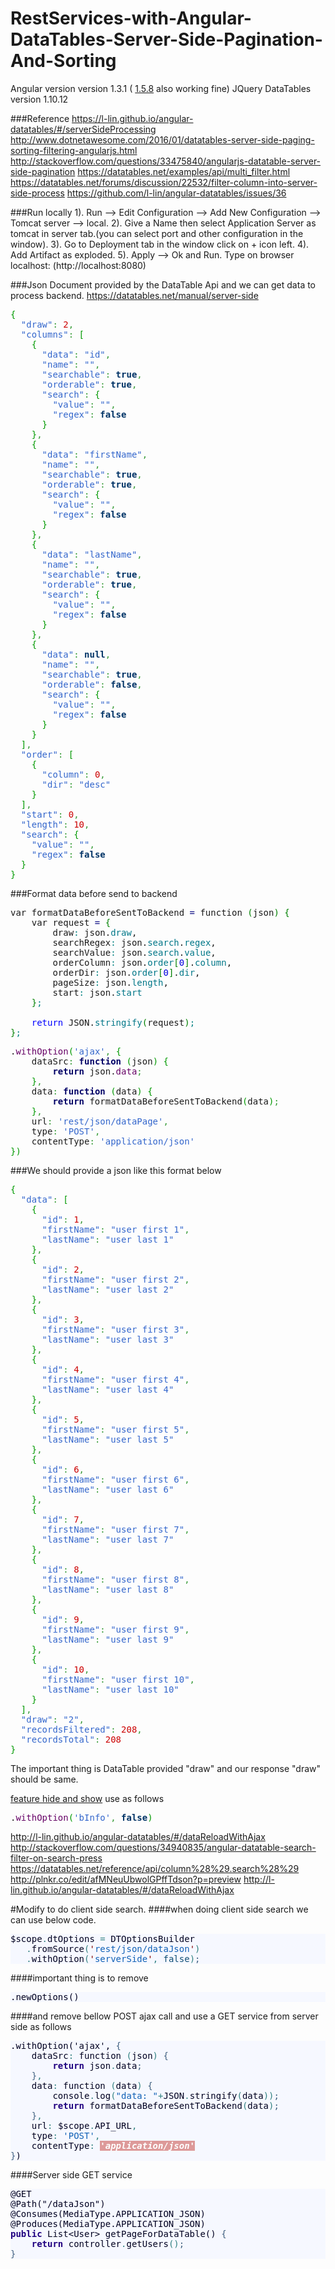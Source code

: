 # RestServices-with-Angular-DataTables-Server-Side-Pagination-And-Sorting

Angular version version 1.3.1 ( [1.5.8](https://code.angularjs.org/1.5.8/angular.min.js) also working fine)
JQuery DataTables version 1.10.12

###Reference 
https://l-lin.github.io/angular-datatables/#/serverSideProcessing
http://www.dotnetawesome.com/2016/01/datatables-server-side-paging-sorting-filtering-angularjs.html
http://stackoverflow.com/questions/33475840/angularjs-datatable-server-side-pagination
https://datatables.net/examples/api/multi_filter.html
https://datatables.net/forums/discussion/22532/filter-column-into-server-side-process
https://github.com/l-lin/angular-datatables/issues/36

###Run locally
1). Run --> Edit Configuration --> Add New Configuration --> Tomcat server --> local.
2). Give a Name then select Application Server as tomcat in server tab.(you can select port and other configuration in the window).
3). Go to Deployment tab in the window click on + icon left.
4). Add Artifact as exploded.
5). Apply --> Ok and Run.
Type on browser localhost:<port> (http://localhost:8080)


###Json Document provided by the DataTable Api and we can get data to process backend.
https://datatables.net/manual/server-side
<pre class="javascript" style="font-family:monospace;"><span style="color: #009900;">&#123;</span>
  <span style="color: #3366CC;">&quot;draw&quot;</span><span style="color: #339933;">:</span> <span style="color: #CC0000;">2</span><span style="color: #339933;">,</span>
  <span style="color: #3366CC;">&quot;columns&quot;</span><span style="color: #339933;">:</span> <span style="color: #009900;">&#91;</span>
    <span style="color: #009900;">&#123;</span>
      <span style="color: #3366CC;">&quot;data&quot;</span><span style="color: #339933;">:</span> <span style="color: #3366CC;">&quot;id&quot;</span><span style="color: #339933;">,</span>
      <span style="color: #3366CC;">&quot;name&quot;</span><span style="color: #339933;">:</span> <span style="color: #3366CC;">&quot;&quot;</span><span style="color: #339933;">,</span>
      <span style="color: #3366CC;">&quot;searchable&quot;</span><span style="color: #339933;">:</span> <span style="color: #003366; font-weight: bold;">true</span><span style="color: #339933;">,</span>
      <span style="color: #3366CC;">&quot;orderable&quot;</span><span style="color: #339933;">:</span> <span style="color: #003366; font-weight: bold;">true</span><span style="color: #339933;">,</span>
      <span style="color: #3366CC;">&quot;search&quot;</span><span style="color: #339933;">:</span> <span style="color: #009900;">&#123;</span>
        <span style="color: #3366CC;">&quot;value&quot;</span><span style="color: #339933;">:</span> <span style="color: #3366CC;">&quot;&quot;</span><span style="color: #339933;">,</span>
        <span style="color: #3366CC;">&quot;regex&quot;</span><span style="color: #339933;">:</span> <span style="color: #003366; font-weight: bold;">false</span>
      <span style="color: #009900;">&#125;</span>
    <span style="color: #009900;">&#125;</span><span style="color: #339933;">,</span>
    <span style="color: #009900;">&#123;</span>
      <span style="color: #3366CC;">&quot;data&quot;</span><span style="color: #339933;">:</span> <span style="color: #3366CC;">&quot;firstName&quot;</span><span style="color: #339933;">,</span>
      <span style="color: #3366CC;">&quot;name&quot;</span><span style="color: #339933;">:</span> <span style="color: #3366CC;">&quot;&quot;</span><span style="color: #339933;">,</span>
      <span style="color: #3366CC;">&quot;searchable&quot;</span><span style="color: #339933;">:</span> <span style="color: #003366; font-weight: bold;">true</span><span style="color: #339933;">,</span>
      <span style="color: #3366CC;">&quot;orderable&quot;</span><span style="color: #339933;">:</span> <span style="color: #003366; font-weight: bold;">true</span><span style="color: #339933;">,</span>
      <span style="color: #3366CC;">&quot;search&quot;</span><span style="color: #339933;">:</span> <span style="color: #009900;">&#123;</span>
        <span style="color: #3366CC;">&quot;value&quot;</span><span style="color: #339933;">:</span> <span style="color: #3366CC;">&quot;&quot;</span><span style="color: #339933;">,</span>
        <span style="color: #3366CC;">&quot;regex&quot;</span><span style="color: #339933;">:</span> <span style="color: #003366; font-weight: bold;">false</span>
      <span style="color: #009900;">&#125;</span>
    <span style="color: #009900;">&#125;</span><span style="color: #339933;">,</span>
    <span style="color: #009900;">&#123;</span>
      <span style="color: #3366CC;">&quot;data&quot;</span><span style="color: #339933;">:</span> <span style="color: #3366CC;">&quot;lastName&quot;</span><span style="color: #339933;">,</span>
      <span style="color: #3366CC;">&quot;name&quot;</span><span style="color: #339933;">:</span> <span style="color: #3366CC;">&quot;&quot;</span><span style="color: #339933;">,</span>
      <span style="color: #3366CC;">&quot;searchable&quot;</span><span style="color: #339933;">:</span> <span style="color: #003366; font-weight: bold;">true</span><span style="color: #339933;">,</span>
      <span style="color: #3366CC;">&quot;orderable&quot;</span><span style="color: #339933;">:</span> <span style="color: #003366; font-weight: bold;">true</span><span style="color: #339933;">,</span>
      <span style="color: #3366CC;">&quot;search&quot;</span><span style="color: #339933;">:</span> <span style="color: #009900;">&#123;</span>
        <span style="color: #3366CC;">&quot;value&quot;</span><span style="color: #339933;">:</span> <span style="color: #3366CC;">&quot;&quot;</span><span style="color: #339933;">,</span>
        <span style="color: #3366CC;">&quot;regex&quot;</span><span style="color: #339933;">:</span> <span style="color: #003366; font-weight: bold;">false</span>
      <span style="color: #009900;">&#125;</span>
    <span style="color: #009900;">&#125;</span><span style="color: #339933;">,</span>
    <span style="color: #009900;">&#123;</span>
      <span style="color: #3366CC;">&quot;data&quot;</span><span style="color: #339933;">:</span> <span style="color: #003366; font-weight: bold;">null</span><span style="color: #339933;">,</span>
      <span style="color: #3366CC;">&quot;name&quot;</span><span style="color: #339933;">:</span> <span style="color: #3366CC;">&quot;&quot;</span><span style="color: #339933;">,</span>
      <span style="color: #3366CC;">&quot;searchable&quot;</span><span style="color: #339933;">:</span> <span style="color: #003366; font-weight: bold;">true</span><span style="color: #339933;">,</span>
      <span style="color: #3366CC;">&quot;orderable&quot;</span><span style="color: #339933;">:</span> <span style="color: #003366; font-weight: bold;">false</span><span style="color: #339933;">,</span>
      <span style="color: #3366CC;">&quot;search&quot;</span><span style="color: #339933;">:</span> <span style="color: #009900;">&#123;</span>
        <span style="color: #3366CC;">&quot;value&quot;</span><span style="color: #339933;">:</span> <span style="color: #3366CC;">&quot;&quot;</span><span style="color: #339933;">,</span>
        <span style="color: #3366CC;">&quot;regex&quot;</span><span style="color: #339933;">:</span> <span style="color: #003366; font-weight: bold;">false</span>
      <span style="color: #009900;">&#125;</span>
    <span style="color: #009900;">&#125;</span>
  <span style="color: #009900;">&#93;</span><span style="color: #339933;">,</span>
  <span style="color: #3366CC;">&quot;order&quot;</span><span style="color: #339933;">:</span> <span style="color: #009900;">&#91;</span>
    <span style="color: #009900;">&#123;</span>
      <span style="color: #3366CC;">&quot;column&quot;</span><span style="color: #339933;">:</span> <span style="color: #CC0000;">0</span><span style="color: #339933;">,</span>
      <span style="color: #3366CC;">&quot;dir&quot;</span><span style="color: #339933;">:</span> <span style="color: #3366CC;">&quot;desc&quot;</span>
    <span style="color: #009900;">&#125;</span>
  <span style="color: #009900;">&#93;</span><span style="color: #339933;">,</span>
  <span style="color: #3366CC;">&quot;start&quot;</span><span style="color: #339933;">:</span> <span style="color: #CC0000;">0</span><span style="color: #339933;">,</span>
  <span style="color: #3366CC;">&quot;length&quot;</span><span style="color: #339933;">:</span> <span style="color: #CC0000;">10</span><span style="color: #339933;">,</span>
  <span style="color: #3366CC;">&quot;search&quot;</span><span style="color: #339933;">:</span> <span style="color: #009900;">&#123;</span>
    <span style="color: #3366CC;">&quot;value&quot;</span><span style="color: #339933;">:</span> <span style="color: #3366CC;">&quot;&quot;</span><span style="color: #339933;">,</span>
    <span style="color: #3366CC;">&quot;regex&quot;</span><span style="color: #339933;">:</span> <span style="color: #003366; font-weight: bold;">false</span>
  <span style="color: #009900;">&#125;</span>
<span style="color: #009900;">&#125;</span></pre>


###Format data before send to backend
<pre class="cpp" style="font-family:monospace;">var formatDataBeforeSentToBackend <span style="color: #000080;">=</span> function <span
        style="color: #008000;">&#40;</span>json<span style="color: #008000;">&#41;</span> <span
        style="color: #008000;">&#123;</span>
	var request <span style="color: #000080;">=</span> <span style="color: #008000;">&#123;</span>
		draw<span style="color: #008080;">:</span> json.<span style="color: #007788;">draw</span>,
		searchRegex<span style="color: #008080;">:</span> json.<span style="color: #007788;">search</span>.<span
            style="color: #007788;">regex</span>,
		searchValue<span style="color: #008080;">:</span> json.<span style="color: #007788;">search</span>.<span
            style="color: #007788;">value</span>,
		orderColumn<span style="color: #008080;">:</span> json.<span style="color: #007788;">order</span><span
            style="color: #008000;">&#91;</span><span style="color: #0000dd;">0</span><span style="color: #008000;">&#93;</span>.<span
            style="color: #007788;">column</span>,
		orderDir<span style="color: #008080;">:</span> json.<span style="color: #007788;">order</span><span
            style="color: #008000;">&#91;</span><span style="color: #0000dd;">0</span><span style="color: #008000;">&#93;</span>.<span
            style="color: #007788;">dir</span>,
		pageSize<span style="color: #008080;">:</span> json.<span style="color: #007788;">length</span>,
		start<span style="color: #008080;">:</span> json.<span style="color: #007788;">start</span>
	<span style="color: #008000;">&#125;</span><span style="color: #008080;">;</span>
&nbsp;
	<span style="color: #0000ff;">return</span> JSON.<span style="color: #007788;">stringify</span><span
            style="color: #008000;">&#40;</span>request<span style="color: #008000;">&#41;</span><span
            style="color: #008080;">;</span>
<span style="color: #008000;">&#125;</span><span style="color: #008080;">;</span></pre>

<pre class="javascript" style="font-family:monospace;">.<span style="color: #660066;">withOption</span><span
        style="color: #009900;">&#40;</span><span style="color: #3366CC;">'ajax'</span><span
        style="color: #339933;">,</span> <span style="color: #009900;">&#123;</span>
	dataSrc<span style="color: #339933;">:</span> <span style="color: #000066; font-weight: bold;">function</span> <span
            style="color: #009900;">&#40;</span>json<span style="color: #009900;">&#41;</span> <span
            style="color: #009900;">&#123;</span>
		<span style="color: #000066; font-weight: bold;">return</span> json.<span
            style="color: #660066;">data</span><span style="color: #339933;">;</span>
	<span style="color: #009900;">&#125;</span><span style="color: #339933;">,</span>
	data<span style="color: #339933;">:</span> <span style="color: #000066; font-weight: bold;">function</span> <span
            style="color: #009900;">&#40;</span>data<span style="color: #009900;">&#41;</span> <span
            style="color: #009900;">&#123;</span>
		<span style="color: #000066; font-weight: bold;">return</span> formatDataBeforeSentToBackend<span
            style="color: #009900;">&#40;</span>data<span style="color: #009900;">&#41;</span><span
            style="color: #339933;">;</span>
	<span style="color: #009900;">&#125;</span><span style="color: #339933;">,</span>
	url<span style="color: #339933;">:</span> <span style="color: #3366CC;">'rest/json/dataPage'</span><span
            style="color: #339933;">,</span>
	type<span style="color: #339933;">:</span> <span style="color: #3366CC;">'POST'</span><span style="color: #339933;">,</span>
	contentType<span style="color: #339933;">:</span> <span style="color: #3366CC;">'application/json'</span>
<span style="color: #009900;">&#125;</span><span style="color: #009900;">&#41;</span></pre>

###We should provide a json like this format below
<pre class="javascript" style="font-family:monospace;"><span style="color: #009900;">&#123;</span>
  <span style="color: #3366CC;">&quot;data&quot;</span><span style="color: #339933;">:</span> <span style="color: #009900;">&#91;</span>
    <span style="color: #009900;">&#123;</span>
      <span style="color: #3366CC;">&quot;id&quot;</span><span style="color: #339933;">:</span> <span style="color: #CC0000;">1</span><span style="color: #339933;">,</span>
      <span style="color: #3366CC;">&quot;firstName&quot;</span><span style="color: #339933;">:</span> <span style="color: #3366CC;">&quot;user first 1&quot;</span><span style="color: #339933;">,</span>
      <span style="color: #3366CC;">&quot;lastName&quot;</span><span style="color: #339933;">:</span> <span style="color: #3366CC;">&quot;user last 1&quot;</span>
    <span style="color: #009900;">&#125;</span><span style="color: #339933;">,</span>
    <span style="color: #009900;">&#123;</span>
      <span style="color: #3366CC;">&quot;id&quot;</span><span style="color: #339933;">:</span> <span style="color: #CC0000;">2</span><span style="color: #339933;">,</span>
      <span style="color: #3366CC;">&quot;firstName&quot;</span><span style="color: #339933;">:</span> <span style="color: #3366CC;">&quot;user first 2&quot;</span><span style="color: #339933;">,</span>
      <span style="color: #3366CC;">&quot;lastName&quot;</span><span style="color: #339933;">:</span> <span style="color: #3366CC;">&quot;user last 2&quot;</span>
    <span style="color: #009900;">&#125;</span><span style="color: #339933;">,</span>
    <span style="color: #009900;">&#123;</span>
      <span style="color: #3366CC;">&quot;id&quot;</span><span style="color: #339933;">:</span> <span style="color: #CC0000;">3</span><span style="color: #339933;">,</span>
      <span style="color: #3366CC;">&quot;firstName&quot;</span><span style="color: #339933;">:</span> <span style="color: #3366CC;">&quot;user first 3&quot;</span><span style="color: #339933;">,</span>
      <span style="color: #3366CC;">&quot;lastName&quot;</span><span style="color: #339933;">:</span> <span style="color: #3366CC;">&quot;user last 3&quot;</span>
    <span style="color: #009900;">&#125;</span><span style="color: #339933;">,</span>
    <span style="color: #009900;">&#123;</span>
      <span style="color: #3366CC;">&quot;id&quot;</span><span style="color: #339933;">:</span> <span style="color: #CC0000;">4</span><span style="color: #339933;">,</span>
      <span style="color: #3366CC;">&quot;firstName&quot;</span><span style="color: #339933;">:</span> <span style="color: #3366CC;">&quot;user first 4&quot;</span><span style="color: #339933;">,</span>
      <span style="color: #3366CC;">&quot;lastName&quot;</span><span style="color: #339933;">:</span> <span style="color: #3366CC;">&quot;user last 4&quot;</span>
    <span style="color: #009900;">&#125;</span><span style="color: #339933;">,</span>
    <span style="color: #009900;">&#123;</span>
      <span style="color: #3366CC;">&quot;id&quot;</span><span style="color: #339933;">:</span> <span style="color: #CC0000;">5</span><span style="color: #339933;">,</span>
      <span style="color: #3366CC;">&quot;firstName&quot;</span><span style="color: #339933;">:</span> <span style="color: #3366CC;">&quot;user first 5&quot;</span><span style="color: #339933;">,</span>
      <span style="color: #3366CC;">&quot;lastName&quot;</span><span style="color: #339933;">:</span> <span style="color: #3366CC;">&quot;user last 5&quot;</span>
    <span style="color: #009900;">&#125;</span><span style="color: #339933;">,</span>
    <span style="color: #009900;">&#123;</span>
      <span style="color: #3366CC;">&quot;id&quot;</span><span style="color: #339933;">:</span> <span style="color: #CC0000;">6</span><span style="color: #339933;">,</span>
      <span style="color: #3366CC;">&quot;firstName&quot;</span><span style="color: #339933;">:</span> <span style="color: #3366CC;">&quot;user first 6&quot;</span><span style="color: #339933;">,</span>
      <span style="color: #3366CC;">&quot;lastName&quot;</span><span style="color: #339933;">:</span> <span style="color: #3366CC;">&quot;user last 6&quot;</span>
    <span style="color: #009900;">&#125;</span><span style="color: #339933;">,</span>
    <span style="color: #009900;">&#123;</span>
      <span style="color: #3366CC;">&quot;id&quot;</span><span style="color: #339933;">:</span> <span style="color: #CC0000;">7</span><span style="color: #339933;">,</span>
      <span style="color: #3366CC;">&quot;firstName&quot;</span><span style="color: #339933;">:</span> <span style="color: #3366CC;">&quot;user first 7&quot;</span><span style="color: #339933;">,</span>
      <span style="color: #3366CC;">&quot;lastName&quot;</span><span style="color: #339933;">:</span> <span style="color: #3366CC;">&quot;user last 7&quot;</span>
    <span style="color: #009900;">&#125;</span><span style="color: #339933;">,</span>
    <span style="color: #009900;">&#123;</span>
      <span style="color: #3366CC;">&quot;id&quot;</span><span style="color: #339933;">:</span> <span style="color: #CC0000;">8</span><span style="color: #339933;">,</span>
      <span style="color: #3366CC;">&quot;firstName&quot;</span><span style="color: #339933;">:</span> <span style="color: #3366CC;">&quot;user first 8&quot;</span><span style="color: #339933;">,</span>
      <span style="color: #3366CC;">&quot;lastName&quot;</span><span style="color: #339933;">:</span> <span style="color: #3366CC;">&quot;user last 8&quot;</span>
    <span style="color: #009900;">&#125;</span><span style="color: #339933;">,</span>
    <span style="color: #009900;">&#123;</span>
      <span style="color: #3366CC;">&quot;id&quot;</span><span style="color: #339933;">:</span> <span style="color: #CC0000;">9</span><span style="color: #339933;">,</span>
      <span style="color: #3366CC;">&quot;firstName&quot;</span><span style="color: #339933;">:</span> <span style="color: #3366CC;">&quot;user first 9&quot;</span><span style="color: #339933;">,</span>
      <span style="color: #3366CC;">&quot;lastName&quot;</span><span style="color: #339933;">:</span> <span style="color: #3366CC;">&quot;user last 9&quot;</span>
    <span style="color: #009900;">&#125;</span><span style="color: #339933;">,</span>
    <span style="color: #009900;">&#123;</span>
      <span style="color: #3366CC;">&quot;id&quot;</span><span style="color: #339933;">:</span> <span style="color: #CC0000;">10</span><span style="color: #339933;">,</span>
      <span style="color: #3366CC;">&quot;firstName&quot;</span><span style="color: #339933;">:</span> <span style="color: #3366CC;">&quot;user first 10&quot;</span><span style="color: #339933;">,</span>
      <span style="color: #3366CC;">&quot;lastName&quot;</span><span style="color: #339933;">:</span> <span style="color: #3366CC;">&quot;user last 10&quot;</span>
    <span style="color: #009900;">&#125;</span>
  <span style="color: #009900;">&#93;</span><span style="color: #339933;">,</span>
  <span style="color: #3366CC;">&quot;draw&quot;</span><span style="color: #339933;">:</span> <span style="color: #3366CC;">&quot;2&quot;</span><span style="color: #339933;">,</span>
  <span style="color: #3366CC;">&quot;recordsFiltered&quot;</span><span style="color: #339933;">:</span> <span style="color: #CC0000;">208</span><span style="color: #339933;">,</span>
  <span style="color: #3366CC;">&quot;recordsTotal&quot;</span><span style="color: #339933;">:</span> <span style="color: #CC0000;">208</span>
<span style="color: #009900;">&#125;</span></pre>

The important thing is DataTable provided "draw" and our response "draw" should be same.

[feature hide and show](http://legacy.datatables.net/usage/features#bFilter)
use as follows
<pre class="javascript" style="font-family:monospace;">.<span style="color: #660066;">withOption</span><span
        style="color: #009900;">&#40;</span><span style="color: #3366CC;">'bInfo'</span><span
        style="color: #339933;">,</span> <span style="color: #003366; font-weight: bold;">false</span><span
        style="color: #009900;">&#41;</span></pre>        


http://l-lin.github.io/angular-datatables/#/dataReloadWithAjax
http://stackoverflow.com/questions/34940835/angular-datatable-search-filter-on-search-press
https://datatables.net/reference/api/column%28%29.search%28%29
http://plnkr.co/edit/afMNeuUbwolGPffTdson?p=preview
http://l-lin.github.io/angular-datatables/#/dataReloadWithAjax


#Modify to do client side search. 
####when doing client side search we can use below code.
<pre style='color:#000020;background:#f6f8ff;'>$scope<span style='color:#308080; '>.</span>dtOptions <span style='color:#308080; '>=</span> DTOptionsBuilder
   <span style='color:#308080; '>.</span>fromSource<span style='color:#308080; '>(</span><span style='color:#800000; '>'</span><span style='color:#1060b6; '>rest/json/dataJson</span><span style='color:#800000; '>'</span><span style='color:#308080; '>)</span>
   <span style='color:#308080; '>.</span>withOption<span style='color:#308080; '>(</span><span style='color:#800000; '>'</span><span style='color:#1060b6; '>serverSide</span><span style='color:#800000; '>'</span><span style='color:#308080; '>,</span> <span style='color:#0f4d75; '>false</span><span style='color:#308080; '>)</span><span style='color:#406080; '>;</span>
</pre>

####important thing is to remove 
<pre style='color:#000020;background:#f6f8ff;'>.newOptions()
</pre>

####and remove bellow POST ajax call and use a GET service from server side as follows
<pre style='color:#000020;background:#f6f8ff;'>.withOption('ajax', <span style='color:#406080; '>{</span>
	dataSrc<span style='color:#308080; '>:</span> function <span style='color:#308080; '>(</span>json<span style='color:#308080; '>)</span> <span style='color:#406080; '>{</span>
		<span style='color:#200080; font-weight:bold; '>return</span> json<span style='color:#308080; '>.</span>data<span style='color:#406080; '>;</span>
	<span style='color:#406080; '>}</span><span style='color:#308080; '>,</span>
	data<span style='color:#308080; '>:</span> function <span style='color:#308080; '>(</span>data<span style='color:#308080; '>)</span> <span style='color:#406080; '>{</span>
		console<span style='color:#308080; '>.</span>log<span style='color:#308080; '>(</span><span style='color:#1060b6; '>"data: "</span><span style='color:#308080; '>+</span>JSON<span style='color:#308080; '>.</span>stringify<span style='color:#308080; '>(</span>data<span style='color:#308080; '>)</span><span style='color:#308080; '>)</span><span style='color:#406080; '>;</span>
		<span style='color:#200080; font-weight:bold; '>return</span> formatDataBeforeSentToBackend<span style='color:#308080; '>(</span>data<span style='color:#308080; '>)</span><span style='color:#406080; '>;</span>
	<span style='color:#406080; '>}</span><span style='color:#308080; '>,</span>
	url<span style='color:#308080; '>:</span> $scope<span style='color:#308080; '>.</span>API_URL<span style='color:#308080; '>,</span>
	type<span style='color:#308080; '>:</span> <span style='color:#1060b6; '>'POST'</span><span style='color:#308080; '>,</span>
	contentType<span style='color:#308080; '>:</span> <span style='color:#ffffff; background:#dd9999; font-weight:bold; font-style:italic; '>'application/json'</span>
<span style='color:#406080; '>}</span>)
</pre>


####Server side GET service
<pre style='color:#000020;background:#f6f8ff;'>@GET
@Path("/dataJson")
@Consumes(MediaType.APPLICATION_JSON)
@Produces(MediaType.APPLICATION_JSON)
<span style='color:#200080; font-weight:bold; '>public</span> List&lt;User> getPageForDataTable() <span style='color:#406080; '>{</span>
	<span style='color:#200080; font-weight:bold; '>return</span> controller<span style='color:#308080; '>.</span>getUsers<span style='color:#308080; '>(</span><span style='color:#308080; '>)</span><span style='color:#406080; '>;</span>
<span style='color:#406080; '>}</span>
</pre>